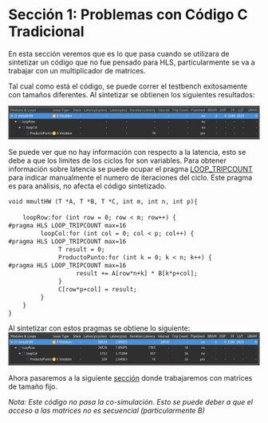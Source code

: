 # Sección 1: Problemas con Código C Tradicional

En esta sección veremos que es lo que pasa cuando se utilizara de sintetizar un código que no fue pensado para HLS, particularmente se va a trabajar con un multiplicador de matrices. 


Tal cual como está el código, se puede correr el testbench exitosamente con tamaños diferentes. Al sintetizar se obtienen los siguientes resultados:

![image info](./Imagenes/noInfo.png)

Se puede ver que no hay información con respecto a la latencia, esto se debe a que los limites de los ciclos for son variables. Para obtener información sobre latencia se puede ocupar el pragma [LOOP_TRIPCOUNT](https://www.xilinx.com/html_docs/xilinx2020_2/vitis_doc/hls_pragmas.html#sty1504034367099) para indicar manualmente el numero de iteraciones del ciclo. Este pragma es para análisis, no afecta el código sintetizado. 

```
void mmultHW (T *A, T *B, T *C, int m, int n, int p){

    loopRow:for (int row = 0; row < m; row++) {
#pragma HLS LOOP_TRIPCOUNT max=16
         loopCol:for (int col = 0; col < p; col++) {
#pragma HLS LOOP_TRIPCOUNT max=16
              T result = 0;
              ProductoPunto:for (int k = 0; k < n; k++) {
#pragma HLS LOOP_TRIPCOUNT max=16
                   result += A[row*n+k] * B[k*p+col];
              }
              C[row*p+col] = result;
         }
    }
}
```

Al sintetizar con estos pragmas se obtiene lo siguiente:
![image info](./Imagenes/LatencyInfo.png)


Ahora pasaremos a la siguiente [sección](../Seccion2/Seccion2.md) donde trabajaremos con matrices de tamaño fijo.

*Nota: Este código no pasa la co-simulación. Esto se puede deber a que el acceso a las matrices no es secuencial (particularmente B)*
